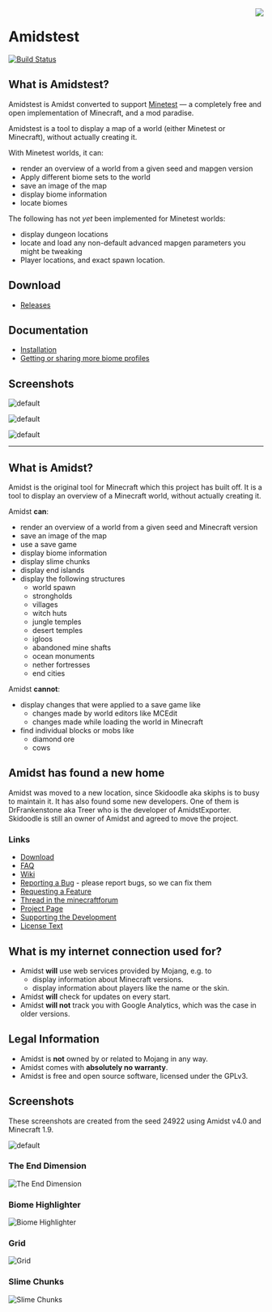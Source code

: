 <img src="https://avatars1.githubusercontent.com/u/16545761?s=150&v=4" align="right" />

Amidstest
=========

[![Build Status](https://travis-ci.org/Treer/amidstest.svg?branch=master)](https://travis-ci.org/Treer/amidstest)
 
## What is Amidstest?

Amidstest is Amidst converted to support [Minetest](https://www.minetest.net/) — a completely free and open implementation of Minecraft, and a mod paradise.

Amidstest is a tool to display a map of a world (either Minetest or Minecraft), without actually creating it.

With Minetest worlds, it can:

* render an overview of a world from a given seed and mapgen version
* Apply different biome sets to the world
* save an image of the map
* display biome information
* locate biomes


The following has not *yet* been implemented for Minetest worlds:
* display dungeon locations
* locate and load any non-default advanced mapgen parameters you might be tweaking
* Player locations, and exact spawn location.

## Download

* [Releases](https://github.com/treer/amidstest/releases)

## Documentation
* [Installation](https://github.com/Treer/amidstest/wiki/Installation)
* [Getting or sharing more biome profiles](https://github.com/Treer/amidstest/wiki/Get-or-share-more-biome-profiles)

## Screenshots

![default](https://raw.githubusercontent.com/wiki/treer/amidstest/screenshots/v5_default1.png)

![default](https://raw.githubusercontent.com/wiki/treer/amidstest/screenshots/v7_30-biomes1.png)

![default](https://raw.githubusercontent.com/wiki/treer/amidstest/screenshots/v7_default1.png)



----


## What is Amidst?

Amidst is the original tool for Minecraft which this project has built off. It is a tool to display an overview of a Minecraft world, without actually creating it.

Amidst **can**:

* render an overview of a world from a given seed and Minecraft version
* save an image of the map
* use a save game
* display biome information
* display slime chunks
* display end islands
* display the following structures
  * world spawn
  * strongholds
  * villages
  * witch huts
  * jungle temples
  * desert temples
  * igloos
  * abandoned mine shafts
  * ocean monuments
  * nether fortresses
  * end cities

Amidst **cannot**:

* display changes that were applied to a save game like
  * changes made by world editors like MCEdit
  * changes made while loading the world in Minecraft
* find individual blocks or mobs like
  * diamond ore
  * cows

## Amidst has found a new home

Amidst was moved to a new location, since Skidoodle aka skiphs is to busy to maintain it. It has also found some new developers. One of them is DrFrankenstone aka Treer who is the developer of AmidstExporter. Skidoodle is still an owner of Amidst and agreed to move the project.

### Links

* [Download](https://github.com/toolbox4minecraft/amidst/releases)
* [FAQ](https://github.com/toolbox4minecraft/amidst/wiki/FAQ)
* [Wiki](https://github.com/toolbox4minecraft/amidst/wiki)
* [Reporting a Bug](https://github.com/toolbox4minecraft/amidst/wiki/Supporting-the-Development#reporting-a-bug) - please report bugs, so we can fix them
* [Requesting a Feature](https://github.com/toolbox4minecraft/amidst/wiki/Supporting-the-Development#requesting-a-feature)
* [Thread in the minecraftforum](http://www.minecraftforum.net/forums/mapping-and-modding/minecraft-tools/2626547-amidst-has-found-a-new-home)
* [Project Page](https://github.com/toolbox4minecraft/amidst)
* [Supporting the Development](https://github.com/toolbox4minecraft/amidst/wiki/Supporting-the-Development)
* [License Text](https://github.com/toolbox4minecraft/amidst/blob/master/LICENSE.txt)

## What is my internet connection used for?

* Amidst **will** use web services provided by Mojang, e.g. to
  * display information about Minecraft versions.
  * display information about players like the name or the skin.
* Amidst **will** check for updates on every start.
* Amidst **will not** track you with Google Analytics, which was the case in older versions.

## Legal Information

* Amidst is **not** owned by or related to Mojang in any way.
* Amidst comes with **absolutely no warranty**.
* Amidst is free and open source software, licensed under the GPLv3.

## Screenshots

These screenshots are created from the seed 24922 using Amidst v4.0 and Minecraft 1.9.

![default](https://raw.githubusercontent.com/wiki/toolbox4minecraft/amidst/screenshots/screenshot_default_24922_default.png)

### The End Dimension

![The End Dimension](https://raw.githubusercontent.com/wiki/toolbox4minecraft/amidst/screenshots/screenshot_default_24922_end.png)

### Biome Highlighter

![Biome Highlighter](https://raw.githubusercontent.com/wiki/toolbox4minecraft/amidst/screenshots/screenshot_default_24922_biome-highlighter.png)

### Grid

![Grid](https://raw.githubusercontent.com/wiki/toolbox4minecraft/amidst/screenshots/screenshot_default_24922_grid.png)

### Slime Chunks

![Slime Chunks](https://raw.githubusercontent.com/wiki/toolbox4minecraft/amidst/screenshots/screenshot_default_24922_slime.png)
